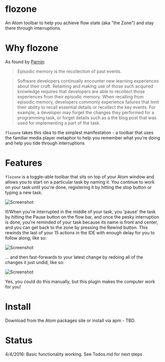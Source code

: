# flozone
An Atom toolbar to help you achieve flow state (aka "the Zone") and stay there through interruptions.

# Why flozone
As found by [Parnin](http://blog.ninlabs.com/2013/01/programmer-interrupted/):
>Episodic memory is the recollection of past events.

>Software developers continually encounter new learning experiences about their craft. Retaining and making use of those such acquired knowledge requires that developers are able to recollect those experiences from their episodic memory. When recalling from episodic memory, developers commonly experience failures that limit their ability to recall essential details or recollect the key events. For example, a developer may forget the changes they performed for a programming task, or forget details such as a the blog post that was used for implementing a part of the task.

`flozone` takes this idea to the simplest manifestation - a toolbar that uses the familiar media player metaphor to help you remember what you're doing and help you tide through interruptions

# Features
`flozone` is a toggle-able toolbar that sits on top of your Atom window and allows you to start on a particular task by naming it. You continue to work on your task until you're done, registering it by hitting the stop button or typing a new task.

![Screenshot](https://raw.githubusercontent.com/groktools/flozone/master/flozone.jpg)

If/When you're interrupted in the middle of your task, you 'pause' the task by hitting the Pause button on the flow bar, and once the pesky interruption is done, you're reminded of your task because its name is front and center, and you can get back to the zone by pressing the Rewind button. This rewinds the last of your 15 actions in the IDE with enough delay for you to follow along, like so:

![Screenshot](https://raw.githubusercontent.com/groktools/flozone/master/flozone-1.jpg)

... and then fast-forwards to your latest change by redoing all of the changes it just undid, like so:

![Screenshot](https://raw.githubusercontent.com/groktools/flozone/master/flozone-2.jpg)

Yes, you could do this manually, but this plugin makes the computer work for you!

# Install

Download from the Atom packages site or install via apm - TBD.

# Status
4/4/2016: Basic functionality working. See Todos.md for next steps
